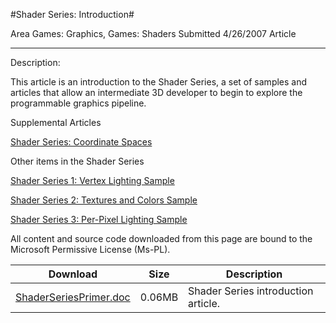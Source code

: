 #Shader Series: Introduction#

Area
Games: Graphics, Games: Shaders
Submitted
4/26/2007
Article

---

Description:

This article is an introduction to the Shader Series, a set of samples and articles that allow an intermediate 3D developer to begin to explore the programmable graphics pipeline.

Supplemental Articles

[Shader Series: Coordinate Spaces](https://github.com/kniEngine/XNAGameStudio/tree/master/src/Shader-Series-Coordinate-Spaces/)


Other items in the Shader Series

[Shader Series 1: Vertex Lighting Sample](https://github.com/kniEngine/XNAGameStudio/tree/master/src/Shader-Series-1-Vertex-Lighting/)

[Shader Series 2: Textures and Colors Sample](https://github.com/kniEngine/XNAGameStudio/tree/master/src/Shader-Series-2-Textures-and-Colors/)

[Shader Series 3: Per-Pixel Lighting Sample](https://github.com/kniEngine/XNAGameStudio/tree/master/src/Shader-Series-3-Per-Pixel-Lighting/)



All content and source code downloaded from this page are bound to the Microsoft Permissive License (Ms-PL).

Download | Size | Description
---|---|---|
[ShaderSeriesPrimer.doc](https://github.com/kniEngine/XNAGameStudio/blob/master/Documents/ShaderSeriesPrimer.doc?raw=true) | 0.06MB | Shader Series introduction article. 